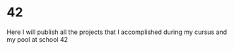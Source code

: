 # 42
Here I will publish all the projects that I accomplished during my cursus and my pool at school 42
